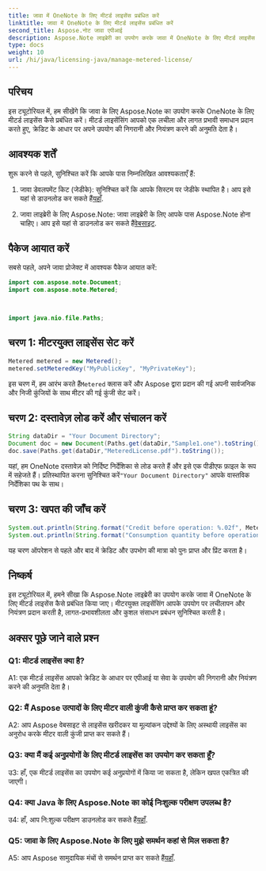 ```yaml
---
title: जावा में OneNote के लिए मीटर्ड लाइसेंस प्रबंधित करें
linktitle: जावा में OneNote के लिए मीटर्ड लाइसेंस प्रबंधित करें
second_title: Aspose.नोट जावा एपीआई
description: Aspose.Note लाइब्रेरी का उपयोग करके जावा में OneNote के लिए मीटर्ड लाइसेंस प्रबंधित करना सीखें। उपयोग को नियंत्रित करें, क्रेडिट की निगरानी करें और लागत को कुशलतापूर्वक अनुकूलित करें।
type: docs
weight: 10
url: /hi/java/licensing-java/manage-metered-license/
---
```

## परिचय

इस ट्यूटोरियल में, हम सीखेंगे कि जावा के लिए Aspose.Note का उपयोग करके OneNote के लिए मीटर्ड लाइसेंस कैसे प्रबंधित करें। मीटर्ड लाइसेंसिंग आपको एक लचीला और लागत प्रभावी समाधान प्रदान करते हुए, क्रेडिट के आधार पर अपने उपयोग की निगरानी और नियंत्रण करने की अनुमति देता है।

## आवश्यक शर्तें

शुरू करने से पहले, सुनिश्चित करें कि आपके पास निम्नलिखित आवश्यकताएँ हैं:

1.  जावा डेवलपमेंट किट (जेडीके): सुनिश्चित करें कि आपके सिस्टम पर जेडीके स्थापित है। आप इसे यहां से डाउनलोड कर सकते हैं[यहाँ](https://www.oracle.com/java/technologies/javase-jdk11-downloads.html).
   
2. जावा लाइब्रेरी के लिए Aspose.Note: जावा लाइब्रेरी के लिए आपके पास Aspose.Note होना चाहिए। आप इसे यहां से डाउनलोड कर सकते हैं[वेबसाइट](https://releases.aspose.com/note/java/).

## पैकेज आयात करें

सबसे पहले, अपने जावा प्रोजेक्ट में आवश्यक पैकेज आयात करें:

```java
import com.aspose.note.Document;
import com.aspose.note.Metered;



import java.nio.file.Paths;
```

## चरण 1: मीटरयुक्त लाइसेंस सेट करें

```java
Metered metered = new Metered();
metered.setMeteredKey("MyPublicKey", "MyPrivateKey");
```

 इस चरण में, हम आरंभ करते हैं`Metered` क्लास करें और Aspose द्वारा प्रदान की गई अपनी सार्वजनिक और निजी कुंजियों के साथ मीटर की गई कुंजी सेट करें।

## चरण 2: दस्तावेज़ लोड करें और संचालन करें

```java
String dataDir = "Your Document Directory";
Document doc = new Document(Paths.get(dataDir,"Sample1.one").toString());
doc.save(Paths.get(dataDir,"MeteredLicense.pdf").toString());
```

 यहां, हम OneNote दस्तावेज़ को निर्दिष्ट निर्देशिका से लोड करते हैं और इसे एक पीडीएफ फ़ाइल के रूप में सहेजते हैं। प्रतिस्थापित करना सुनिश्चित करें`"Your Document Directory"` आपके वास्तविक निर्देशिका पथ के साथ।

## चरण 3: खपत की जाँच करें

```java
System.out.println(String.format("Credit before operation: %.02f", Metered.getConsumptionCredit()));
System.out.println(String.format("Consumption quantity before operation: %.02f", Metered.getConsumptionQuantity()));
```

यह चरण ऑपरेशन से पहले और बाद में क्रेडिट और उपभोग की मात्रा को पुनः प्राप्त और प्रिंट करता है।

## निष्कर्ष

इस ट्यूटोरियल में, हमने सीखा कि Aspose.Note लाइब्रेरी का उपयोग करके जावा में OneNote के लिए मीटर्ड लाइसेंस कैसे प्रबंधित किया जाए। मीटरयुक्त लाइसेंसिंग आपके उपयोग पर लचीलापन और नियंत्रण प्रदान करती है, लागत-प्रभावशीलता और कुशल संसाधन प्रबंधन सुनिश्चित करती है।

## अक्सर पूछे जाने वाले प्रश्न

### Q1: मीटर्ड लाइसेंस क्या है?

A1: एक मीटर्ड लाइसेंस आपको क्रेडिट के आधार पर एपीआई या सेवा के उपयोग की निगरानी और नियंत्रण करने की अनुमति देता है।
   
### Q2: मैं Aspose उत्पादों के लिए मीटर वाली कुंजी कैसे प्राप्त कर सकता हूं?

A2: आप Aspose वेबसाइट से लाइसेंस खरीदकर या मूल्यांकन उद्देश्यों के लिए अस्थायी लाइसेंस का अनुरोध करके मीटर वाली कुंजी प्राप्त कर सकते हैं।
   
### Q3: क्या मैं कई अनुप्रयोगों के लिए मीटर्ड लाइसेंस का उपयोग कर सकता हूँ?

उ3: हाँ, एक मीटर्ड लाइसेंस का उपयोग कई अनुप्रयोगों में किया जा सकता है, लेकिन खपत एकत्रित की जाएगी।
   
### Q4: क्या Java के लिए Aspose.Note का कोई निःशुल्क परीक्षण उपलब्ध है?

 उ4: हाँ, आप नि:शुल्क परीक्षण डाउनलोड कर सकते हैं[यहाँ](https://releases.aspose.com/).
   
### Q5: जावा के लिए Aspose.Note के लिए मुझे समर्थन कहां से मिल सकता है?

 A5: आप Aspose सामुदायिक मंचों से समर्थन प्राप्त कर सकते हैं[यहाँ](https://forum.aspose.com/c/note/28).